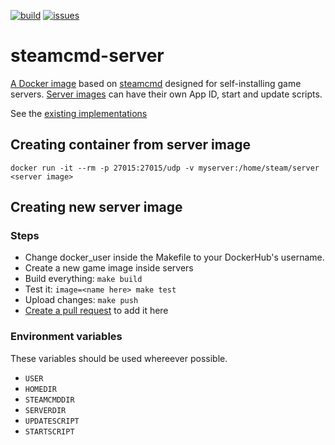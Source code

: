 [![build](https://github.com/Ethorbit/Docker-Srcds/actions/workflows/docker-image.yml/badge.svg)](https://github.com/Ethorbit/Docker-Srcds/actions/workflows/docker-image.yml)
[![issues](https://img.shields.io/github/issues/Ethorbit/Docker-Srcds)](https://github.com/Ethorbit/Docker-Srcds/issues?q=is%3Aopen+is%3Aissue)

# steamcmd-server
[A Docker image](Dockerfile) based on [steamcmd](https://github.com/CM2Walki/steamcmd) designed for self-installing game servers. [Server images](servers) can have their own App ID, start and update scripts. 

See the [existing implementations](servers)

## Creating container from server image
`docker run -it --rm -p 27015:27015/udp -v myserver:/home/steam/server <server image>`

## Creating new server image 

### Steps
* Change docker\_user inside the Makefile to your DockerHub's username.
* Create a new game image inside servers
* Build everything: `make build`
* Test it: `image=<name here> make test`
* Upload changes: `make push`
* [Create a pull request](https://github.com/Ethorbit/Docker-Srcds/pulls) to add it here

### Environment variables
These variables should be used whereever possible.
* `USER`
* `HOMEDIR`
* `STEAMCMDDIR`
* `SERVERDIR`
* `UPDATESCRIPT`
* `STARTSCRIPT`
